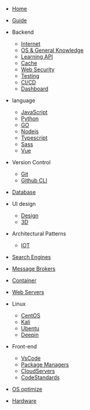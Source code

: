 - [Home](/)
- [Guide](guide.md)

- Backend

  - [Internet](Internet/itList.md)
  - [OS & General Knowledge](OSGK/OSgkList.md)
  - [Learning API](API/APIList.md)
  - [Cache](Caching/cachList.md)
  - [Web Security](WSecurity/wsList.md)
  - [Testing](Testing/testList.md)
  - [CI/CD](CI-CD/CIDList.md)
  - [Dashboard](Dashboard/dashList.md)

- language

  - [JavaScript](JavaScript/JSList.md)
  - [Python](Python/pyList.md)
  - [GO](Go/goList.md)
  - [Nodejs](Web/Nodejs/node_jsStart.md)
  - [Typescript](Web/Typescript/TSList.md)
  - [Sass](Web/Sass/SassList.md)
  - [Vue](Web/Vue/VList.md)

- Version Control

  - [Git](Web/Git/GitList.md)
  - [Github CLI](GithubCLI/ghList.md)

- [Database](Database/dbList.md)

- UI design

  - [Design](UI/uiList.md)
  - [3D](3D/3dList.md)

- Architectural Patterns

  - [IOT](IOT/IotList.md)

- [Search Engines](SEngines/seList.md)

- [Message Brokers](MsgBroker/mbList.md)

- [Container](Container/ctList.md)

- [Web Servers](Server/SList.md)

- Linux

  - [CentOS](Linux/CentOS/cosList.md)
  - [Kali](Linux/Kali/kaliList.md)
  - [Ubentu](Linux/Ubentu/ubentuList.md)
  - [Deepin](Linux/Deepin/deepinList.md)

- Front-end

  - [VsCode](Web/VsCode/VCList.md)
  - [Package Managers](Web/Package/pkgList.md)
  - [CloudServers](Web/CloudServers/CloudList.md)
  - [CodeStandards](Web/CodeStandards/CodeList.md)

- [OS optimize](optimize/SOList.md)

- [Hardware](Hardware/hwList.md)
